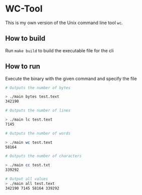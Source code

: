 # WC-Tool

This is my own version of the Unix command line tool `wc`.

## How to build

Run `make build` to build the executable file for the cli

## How to run

Execute the binary with the given command and specify the file
```bash
# Outputs the number of bytes

> ./main bytes test.text
342190

# Outputs the number of lines

> ./main lc test.text
7145

# Outputs the number of words

> ./main wc test.text
58164

# Outputs the number of characters

> ./main cc test.txt
339292

# Output all values
> ./main all test.text
342190 7145 58164 339292
```